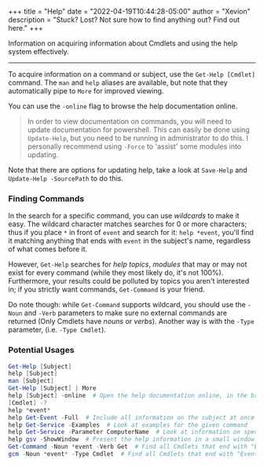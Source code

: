 +++
title = "Help"
date = "2022-04-19T10:44:28-05:00"
author = "Xevion"
description = "Stuck? Lost? Not sure how to find anything out? Find out here."
+++

Information on acquiring information about Cmdlets and using the help system effectively.

---

To acquire information on a command or subject, use the `Get-Help [Cmdlet]` command. The `man` and `help` aliases are available, but note that
they automatically pipe to `More` for improved viewing.

You can use the `-online` flag to browse the help documentation online.

> In order to view documentation on commands, you will need to update documentation for powershell.
> This can easily be done using `Update-Help`, but you need to be running in administrator to do this.
> I personally recommend using `-Force` to 'assist' some modules into updating.

Note that there are options for updating help, take a look at `Save-Help` and `Update-Help -SourcePath` to do this.



### Finding Commands

In the search for a specific command, you can use _wildcards_ to make it easy. The wildcard character matches
searches for 0 or more characters; thus if you place `*` in front of `event` and search for it: `help *event`,
you'll find it matching anything that ends with `event` in the subject's name, regardless of what comes before it.

However, `Get-Help` searches for _help topics_, _modules_ that may or may not exist for every command (while they most likely do, it's not 100%).
Furthermore, your results could be polluted by topics you aren't interested in; if you strictly want commands, `Get-Command` is your friend.

Do note though: while `Get-Command` supports wildcard, you should use the `-Noun` and `-Verb` parameters to make sure
no external commands are returned (Only Cmdlets have _nouns_ or _verbs_). Another way is with the `-Type` parameter, (i.e. `-Type Cmdlet`).

### Potential Usages

```powershell
Get-Help [Subject]
help [Subject]
man [Subject]
Get-Help [Subject] | More
help [Subject] -online  # Open the help documentation online, in the browser   
[Cmdlet] -?
help *event*
help Get-Event -Full  # Include all information on the subject at once
help Get-Service -Examples  # Look at examples for the given command
help Get-Service -Parameter ComputerName  # Look at information on specific parameter
help gsv -ShowWindow  # Present the help information in a small window with search, selection and scrolling
Get-Command -Noun *event -Verb Get  # Find all Cmdlets that end with "Event" and use "Get" as their verbx
gcm -Noun *event* -Type Cmdlet  # Find all Cmdlets that end with "Event"
```
